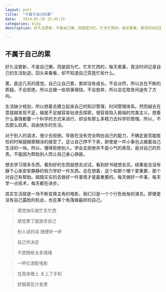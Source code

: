 ```yaml
---
layout: post
title:  "不属于自己的累"
date:   2014-05-28 15:45:15
categories: blog
description: 好久没更新，不是自己懒，而是因为忙。忙东忙西的，每天累着，竟没时间记录自己的生活轨迹。回头来看看，却不知道自己究竟忙些什么。

---
```


## 不属于自己的累 ##

好久没更新，不是自己懒，而是因为忙。忙东忙西的，每天累着，竟没时间记录自己的生活轨迹。回头来看看，却不知道自己究竟忙些什么。

累，是这几天的感觉。自己让自己累，累却没有成长。不会淡然，所以总在不断的质疑。不会拒绝，所以总被一些琐事缠绕。不会放弃，所以总在取舍间迷失了方向。

生活缺少规划，所以想着去建立起来自己的知识管理，时间管理体系。然而越去在意就越发现不足，越是不足越容易钻进去探索，很容易陷入极端的完美主义。想着什么事情都要一个科学的方式来进行，却没有那么多精力去科学的管理。所以，不去那么较真，自由快乐的生活。

对于别人的请求，很少去拒绝。导致在没有完全明白自己的能力，不确定是否能胜任的时候就糊里糊涂的接受了。这让自己停不下来，即使是一件小事也占据着自己生活的一块。所以，懂得拒绝别人，学会去拒绝并不是小气的表现，是对自己的负责。不能因为帮助别人而让自己身心俱疲。

想去学习很多东西，看到好的东西就想去试试，看到好书就想去买。结果是总没有静下心来安安静静的努力学好一件东西。总在想着，这个和那个哪个更重要，那个对自己有帮助。踏踏实实的去做好一件事情才是最重要的。每天做好一件事，每天学一点技术，每天都在进步。

其实生活就是一场不断变换主角的电影，我们只是一个个行色匆匆的演员。即便是没有自己露脸的机会，也在某个角落做最好的自己。

> 感觉快乐就忙东忙西

> 感觉累了就放空自己

> 别人说的话 随便听一听

> 自己作决定

> 不想拥有太多情绪

> 一杯红酒配电影

> 在周末晚上 关上了手机

> 舒服窝在沙发里
